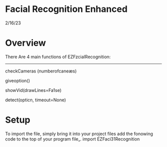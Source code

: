 # Facial Recognition Enhanced
2/16/23
<h1>Overview</h1>
There Are 4 main functions of EZFzciaIRecognition:

 ---
 
checkCameras (numberofcaneæs)

giveoption()

showVid(drawLines=Fa1se)

detect(opticn, timeout=None)

# Setup
To import the file, simply bring it into your project files add the fonowing code to the top of your program file„.
import EZFaci31Recognition
